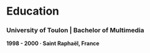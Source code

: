 # Education

### University of Toulon | Bachelor of Multimedia

**1998 - 2000 · Saint Raphaël, France**
